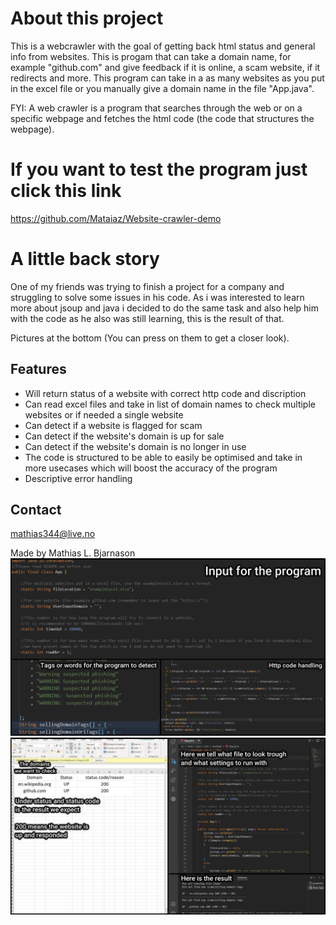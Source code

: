 # About this project #
This is a webcrawler with the goal of getting back html status and general info from websites.
This is progam that can take a domain name, for example "github.com" and give feedback if it is online, a scam website, if it redirects and more.
This program can take in a as many websites as you put in the excel file or you manually give a domain name in the file "App.java".

FYI: A web crawler is a program that searches through the web or on a specific webpage and fetches the html code (the code that structures the webpage).

# If you want to test the program just click this link #
https://github.com/Mataiaz/Website-crawler-demo

# A little back story #
One of my friends was trying to finish a project for a company and struggling to solve some issues in his code.
As i was interested to learn more about jsoup and java i decided to do the same task and also help him with the code
as he also was still learning, this is the result of that.

Pictures at the bottom (You can press on them to get a closer look).

## Features ##
* Will return status of a website with correct http code and discription
* Can read excel files and take in list of domain names to check multiple websites or if needed a single website
* Can detect if a website is flagged for scam
* Can detect if the website's domain is up for sale
* Can detect if the website's domain is no longer in use
* The code is structured to be able to easily be optimised and take in more usecases which will boost the accuracy of the program
* Descriptive error handling

## Contact ##
mathias344@live.no

Made by Mathias L. Bjarnason
![Program process](https://github.com/Mataiaz/Website_Crawler/blob/main/website%20crawler%20process.png)
![Program execution](https://github.com/Mataiaz/Website_Crawler/blob/main/website%20crawler%20execution.png)

